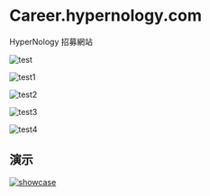 # Career.hypernology.com
HyperNology 招募網站

![test](https://i.gyazo.com/8935820cc43b18773911b896640da1d1.jpg)

![test1](https://i.gyazo.com/686ab2856fcf69ece365813267e1a85b.png)

![test2](https://i.gyazo.com/1fa4c63bf80f8acd3e344338fd848a03.png)

![test3](https://i.gyazo.com/d34c1db426805b6a18f38156e9638cde.png)

![test4](https://gyazo.com/08403d958e7acc027242b4d32ff01cfc.gif)

## 演示

[![showcase](https://src.png)](https://youtu.be/y2dt9ceu4aw)


